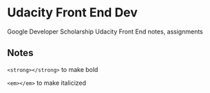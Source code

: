 # Udacity Front End Dev
Google Developer Scholarship Udacity Front End notes, assignments

## Notes

```<strong></strong>``` to make bold

```<em></em>``` to make italicized


